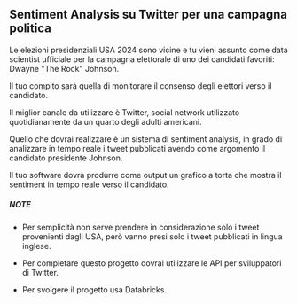 ## Sentiment Analysis su Twitter per una campagna politica

Le elezioni presidenziali USA 2024 sono vicine e tu vieni assunto come data scientist ufficiale per la campagna elettorale di uno dei candidati favoriti: Dwayne "The Rock" Johnson.

Il tuo compito sarà quella di monitorare il consenso degli elettori verso il candidato.

Il miglior canale da utilizzare è Twitter, social network utilizzato quotidianamente da un quarto degli adulti americani.

Quello che dovrai realizzare è un sistema di sentiment analysis, in grado di analizzare in tempo reale i tweet pubblicati avendo come argomento il candidato presidente Johnson.

Il tuo software dovrà produrre come output un grafico a torta che mostra il sentiment in tempo reale verso il candidato.

##### *NOTE*

- Per semplicità non serve prendere in considerazione solo i tweet provenienti dagli USA, però vanno presi solo i tweet pubblicati in lingua inglese.

- Per completare questo progetto dovrai utilizzare le API per sviluppatori di Twitter.

- Per svolgere il progetto usa Databricks.
